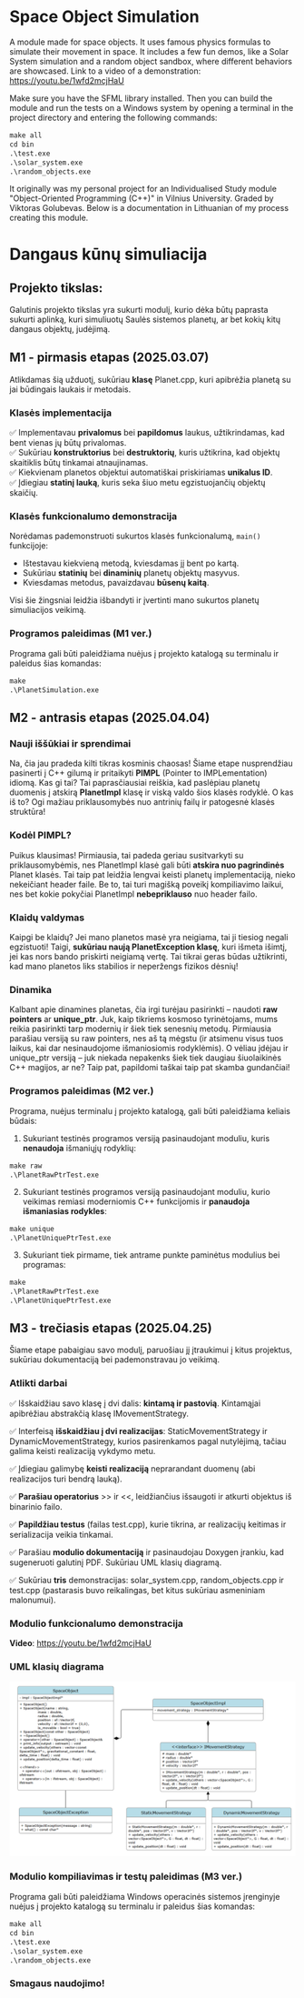 # Space Object Simulation

A module made for space objects. It uses famous physics formulas to simulate their movement in space. It includes a few fun demos, like a Solar System simulation and a random object sandbox, where different behaviors are showcased. Link to a video of a demonstration: https://youtu.be/1wfd2mcjHaU

Make sure you have the SFML library installed. Then you can build the module and run the tests on a Windows system by opening a terminal in the project directory and entering the following commands:

```
make all
cd bin
.\test.exe 
.\solar_system.exe
.\random_objects.exe
```

It originally was my personal project for an Individualised Study module "Object-Oriented Programming (C++)" in Vilnius University. Graded by Viktoras Golubevas. Below is a documentation in Lithuanian of my process creating this module.

# Dangaus kūnų simuliacija

## Projekto tikslas: 

Galutinis projekto tikslas yra sukurti modulį, kurio dėka būtų paprasta sukurti aplinką, kuri simuliuotų Saulės sistemos planetų, ar bet kokių kitų dangaus objektų, judėjimą.

## M1 - pirmasis etapas (2025.03.07)

Atlikdamas šią užduotį, sukūriau **klasę** Planet.cpp, kuri apibrėžia planetą su jai būdingais laukais ir metodais. 

### Klasės implementacija

✅ Implementavau **privalomus** bei **papildomus** laukus, užtikrindamas, kad bent vienas jų būtų privalomas.   
✅ Sukūriau **konstruktorius** bei **destruktorių**, kuris užtikrina, kad objektų skaitiklis būtų tinkamai atnaujinamas.    
✅ Kiekvienam planetos objektui automatiškai priskiriamas **unikalus ID**.  
✅ Įdiegiau **statinį lauką**, kuris seka šiuo metu egzistuojančių objektų skaičių.

### Klasės funkcionalumo demonstracija

Norėdamas pademonstruoti sukurtos klasės funkcionalumą, `main()` funkcijoje:

- Ištestavau kiekvieną metodą, kviesdamas jį bent po kartą.
- Sukūriau **statinių** bei **dinaminių** planetų objektų masyvus.
- Kviesdamas metodus, pavaizdavau **būsenų kaitą**.

Visi šie žingsniai leidžia išbandyti ir įvertinti mano sukurtos planetų simuliacijos veikimą.

### Programos paleidimas (M1 ver.)

Programa gali būti paleidžiama nuėjus į projekto katalogą su terminalu ir paleidus šias komandas:

```
make
.\PlanetSimulation.exe
```

## M2 - antrasis etapas (2025.04.04)

### Nauji iššūkiai ir sprendimai
Na, čia jau pradeda kilti tikras kosminis chaosas! Šiame etape nusprendžiau pasinerti į C++ gilumą ir pritaikyti **PIMPL** (Pointer to IMPLementation) idiomą. Kas gi tai? Tai paprasčiausiai reiškia, kad paslėpiau planetų duomenis į atskirą **PlanetImpl** klasę ir viską valdo šios klasės rodyklė. O kas iš to? Ogi mažiau priklausomybės nuo antrinių failų ir patogesnė klasės struktūra!

### Kodėl PIMPL?
Puikus klausimas! Pirmiausia, tai padeda geriau susitvarkyti su priklausomybėmis, nes PlanetImpl klasė gali būti **atskira nuo pagrindinės** Planet klasės. Tai taip pat leidžia lengvai keisti planetų implementaciją, nieko nekeičiant header faile. Be to, tai turi magišką poveikį kompiliavimo laikui, nes bet kokie pokyčiai PlanetImpl **nebepriklauso** nuo header failo.

### Klaidų valdymas
Kaipgi be klaidų? Jei mano planetos masė yra neigiama, tai ji tiesiog negali egzistuoti! Taigi, **sukūriau naują PlanetException klasę**, kuri išmeta išimtį, jei kas nors bando priskirti neigiamą vertę. Tai tikrai geras būdas užtikrinti, kad mano planetos liks stabilios ir neperžengs fizikos dėsnių!

### Dinamika
Kalbant apie dinamines planetas, čia irgi turėjau pasirinkti – naudoti **raw pointers** ar **unique_ptr**. Juk, kaip tikriems kosmoso tyrinėtojams, mums reikia pasirinkti tarp modernių ir šiek tiek senesnių metodų. Pirmiausia parašiau versiją su raw pointers, nes aš tą mėgstu (ir atsimenu visus tuos laikus, kai dar nesinaudojome išmaniosiomis rodyklėmis). O vėliau įdėjau ir unique_ptr versiją – juk niekada nepakenks šiek tiek daugiau šiuolaikinės C++ magijos, ar ne? Taip pat, papildomi taškai taip pat skamba gundančiai!

### Programos paleidimas (M2 ver.)

Programa, nuėjus terminalu į projekto katalogą, gali būti paleidžiama keliais būdais:

1. Sukuriant testinės programos versiją pasinaudojant moduliu, kuris **nenaudoja** išmaniųjų rodyklių:
```
make raw
.\PlanetRawPtrTest.exe
```

2. Sukuriant testinės programos versiją pasinaudojant moduliu, kurio veikimas remiasi moderniomis C++ funkcijomis ir **panaudoja išmaniasias rodykles**:
```
make unique
.\PlanetUniquePtrTest.exe
```

3. Sukuriant tiek pirmame, tiek antrame punkte paminėtus modulius bei programas:
```
make
.\PlanetRawPtrTest.exe
.\PlanetUniquePtrTest.exe
```

## M3 - trečiasis etapas (2025.04.25)

Šiame etape pabaigiau savo modulį, paruošiau jį įtraukimui į kitus projektus, sukūriau dokumentaciją bei pademonstravau jo veikimą.

### Atlikti darbai

✅ Išskaidžiau savo klasę į dvi dalis: **kintamą ir pastovią**. Kintamąjai apibrėžiau abstrakčią klasę IMovementStrategy. 

✅ Interfeisą **išskaidžiau į dvi realizacijas**: StaticMovementStrategy ir DynamicMovementStrategy, kurios pasirenkamos pagal nutylėjimą, tačiau galima keisti realizaciją vykdymo metu.

✅ Įdiegiau galimybę **keisti realizaciją** neprarandant duomenų (abi realizacijos turi bendrą lauką).

✅ **Parašiau operatorius** >> ir <<, leidžiančius išsaugoti ir atkurti objektus iš binarinio failo.

✅ **Papildžiau testus** (failas test.cpp), kurie tikrina, ar realizacijų keitimas ir serializacija veikia tinkamai.

✅ Parašiau **modulio dokumentaciją** ir pasinaudojau Doxygen įrankiu, kad sugeneruoti galutinį PDF. Sukūriau UML klasių diagramą.

✅ Sukūriau **tris** demonstracijas: solar_system.cpp, random_objects.cpp ir test.cpp (pastarasis buvo reikalingas, bet kitus sukūriau asmeniniam malonumui).

### Modulio funkcionalumo demonstracija
**Video**: https://youtu.be/1wfd2mcjHaU

### UML klasių diagrama

![Image](resources/space_sim_class_diagram.png)

### Modulio kompiliavimas ir testų paleidimas (M3 ver.)

Programa gali būti paleidžiama Windows operacinės sistemos įrenginyje nuėjus į projekto katalogą su terminalu ir paleidus šias komandas:

```
make all
cd bin
.\test.exe 
.\solar_system.exe
.\random_objects.exe
```

### Smagaus naudojimo!
